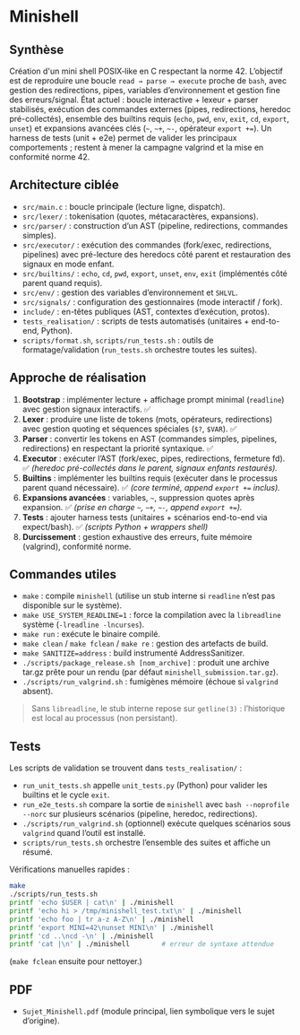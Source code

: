 # Minishell

## Synthèse
Création d'un mini shell POSIX‐like en C respectant la norme 42. L’objectif est de reproduire une boucle `read → parse → execute` proche de `bash`, avec gestion des redirections, pipes, variables d’environnement et gestion fine des erreurs/signal. État actuel : boucle interactive + lexeur + parser stabilisés, exécution des commandes externes (pipes, redirections, heredoc pré-collectés), ensemble des builtins requis (`echo`, `pwd`, `env`, `exit`, `cd`, `export`, `unset`) et expansions avancées clés (`~`, `~+`, `~-`, opérateur `export +=`). Un harness de tests (unit + e2e) permet de valider les principaux comportements ; restent à mener la campagne valgrind et la mise en conformité norme 42.

## Architecture ciblée
- `src/main.c` : boucle principale (lecture ligne, dispatch).
- `src/lexer/` : tokenisation (quotes, métacaractères, expansions).
- `src/parser/` : construction d’un AST (pipeline, redirections, commandes simples).
- `src/executor/` : exécution des commandes (fork/exec, redirections, pipelines) avec pré-lecture des heredocs côté parent et restauration des signaux en mode enfant.
- `src/builtins/` : `echo`, `cd`, `pwd`, `export`, `unset`, `env`, `exit` (implémentés côté parent quand requis).
- `src/env/` : gestion des variables d’environnement et `SHLVL`.
- `src/signals/` : configuration des gestionnaires (mode interactif / fork).
- `include/` : en-têtes publiques (AST, contextes d’exécution, protos).
- `tests_realisation/` : scripts de tests automatisés (unitaires + end-to-end, Python).
- `scripts/format.sh`, `scripts/run_tests.sh` : outils de formatage/validation (`run_tests.sh` orchestre toutes les suites).

## Approche de réalisation
1. **Bootstrap** : implémenter lecture + affichage prompt minimal (`readline`) avec gestion signaux interactifs. ✅
2. **Lexer** : produire une liste de tokens (mots, opérateurs, redirections) avec gestion quoting et séquences spéciales (`$?`, `$VAR`). ✅
3. **Parser** : convertir les tokens en AST (commandes simples, pipelines, redirections) en respectant la priorité syntaxique. ✅
4. **Executor** : exécuter l’AST (fork/exec, pipes, redirections, fermeture fd). ✅ *(heredoc pré-collectés dans le parent, signaux enfants restaurés).* 
5. **Builtins** : implémenter les builtins requis (exécuter dans le processus parent quand nécessaire). ✅ *(core terminé, append `export +=` inclus).* 
6. **Expansions avancées** : variables, `~`, suppression quotes après expansion. ✅ *(prise en charge `~`, `~+`, `~-`, append `export +=`).*
7. **Tests** : ajouter harness tests (unitaires + scénarios end-to-end via expect/bash). ✅ *(scripts Python + wrappers shell)*
8. **Durcissement** : gestion exhaustive des erreurs, fuite mémoire (valgrind), conformité norme.

## Commandes utiles
- `make` : compile `minishell` (utilise un stub interne si `readline` n’est pas disponible sur le système).
- `make USE_SYSTEM_READLINE=1` : force la compilation avec la `libreadline` système (`-lreadline -lncurses`).
- `make run` : exécute le binaire compilé.
- `make clean` / `make fclean` / `make re` : gestion des artefacts de build.
- `make SANITIZE=address` : build instrumenté AddressSanitizer.
- `./scripts/package_release.sh [nom_archive]` : produit une archive tar.gz prête pour un rendu (par défaut `minishell_submission.tar.gz`).
- `./scripts/run_valgrind.sh` : fumigènes mémoire (échoue si `valgrind` absent).

> Sans `libreadline`, le stub interne repose sur `getline(3)` : l’historique est local au processus (non persistant).

## Tests
Les scripts de validation se trouvent dans `tests_realisation/` :
- `run_unit_tests.sh` appelle `unit_tests.py` (Python) pour valider les builtins et le cycle `exit`.
- `run_e2e_tests.sh` compare la sortie de `minishell` avec `bash --noprofile --norc` sur plusieurs scénarios (pipeline, heredoc, redirections).
- `./scripts/run_valgrind.sh` (optionnel) exécute quelques scénarios sous `valgrind` quand l’outil est installé.
- `scripts/run_tests.sh` orchestre l’ensemble des suites et affiche un résumé.

Vérifications manuelles rapides :
```bash
make
./scripts/run_tests.sh
printf 'echo $USER | cat\n' | ./minishell
printf 'echo hi > /tmp/minishell_test.txt\n' | ./minishell
printf 'echo foo | tr a-z A-Z\n' | ./minishell
printf 'export MINI=42\nunset MINI\n' | ./minishell
printf 'cd ..\ncd -\n' | ./minishell
printf 'cat |\n' | ./minishell        # erreur de syntaxe attendue
```
(`make fclean` ensuite pour nettoyer.)

## PDF
- `Sujet_Minishell.pdf` (module principal, lien symbolique vers le sujet d’origine).
